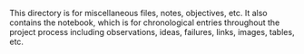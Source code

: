 This directory is for miscellaneous files, notes, objectives, etc. It also contains the notebook, which is for chronological entries throughout the project process including observations, ideas, failures, links, images, tables, etc.
